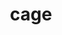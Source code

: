 ---
category: 4-letters
denotation: null
name: cage
reference_link: https://www.etymonline.com/word/cage
root_language: null
root_name: null
title: cage
type: free
word_sums:
- respelling: cage
  sum: 'Cage + '
---
